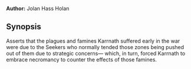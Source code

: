**Author:** Jolan Hass Holan

## Synopsis
Asserts that the plagues and famines Karrnath suffered early in the war were due to the Seekers who normally tended those zones being pushed out of them due to strategic concerns— which, in turn, forced Karrnath to embrace necromancy to counter the effects of those famines.